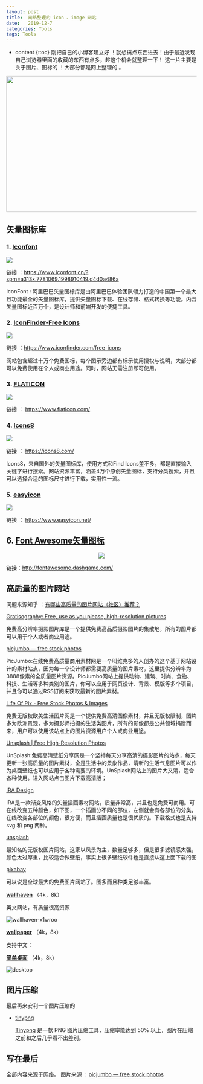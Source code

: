 ```yaml
---
layout: post
title:  网络整理的 icon 、image 网站
date:   2019-12-7
categories: Tools
tags: Tools
---
```

* content
{:toc}
刚把自己的小博客建立好 ！就想搞点东西进去！由于最近发现自己浏览器里面的收藏的东西有点多，趁这个机会就整理一下！ 
这一片主要是关于图片、图标的 ！大部分都是网上整理的 。







<img src="https://raw.githubusercontent.com/HG1227/image/master/img_tuchuang/20191208154155.jpg" height="360px" width="1000px" />



## 矢量图标库
### 1. [Iconfont](https://www.iconfont.cn/?spm=a313x.7781069.1998910419.d4d0a486a)

![](https://raw.githubusercontent.com/HG1227/image/master/img_tuchuang/20191208142413.png)

链接 ：<https://www.iconfont.cn/?spm=a313x.7781069.1998910419.d4d0a486a>

IconFont : 阿里巴巴矢量图标库是由阿里巴巴体验团队倾力打造的中国第一个最大且功能最全的矢量图标库，提供矢量图标下载、在线存储、格式转换等功能。内含矢量图标近百万个，是设计师和前端开发的便捷工具。



### 2. [IconFinder-Free Icons](https://www.iconfinder.com/free_icons)

![](https://raw.githubusercontent.com/HG1227/image/master/img_tuchuang/20191208142307.png)

链接 ：<https://www.iconfinder.com/free_icons>

网站包含超过十万个免费图标，每个图示旁边都有标示使用授权与说明，大部分都可以免费使用在个人或商业用途。同时，网站无需注册即可使用。

### 3. [FLATICON](https://www.flaticon.com/)

![](https://raw.githubusercontent.com/HG1227/image/master/img_tuchuang/20191208142107.png)

链接 ： <https://www.flaticon.com/>

### 4. [Icons8](https://icons8.com/)

![](https://raw.githubusercontent.com/HG1227/image/master/img_tuchuang/20191208143103.png)

链接 ： <https://icons8.com/>

Icons8，来自国外的矢量图标库，使用方式和Find Icons差不多，都是直接输入关键字进行搜索。网站资源丰富，涵盖4万个原创矢量图标，支持分类搜索，并且可以选择合适的图标尺寸进行下载，实用性一流。

### 5. [easyicon](https://www.easyicon.net/)

![](https://raw.githubusercontent.com/HG1227/image/master/img_tuchuang/20191208143450.png)

链接 ： <https://www.easyicon.net/>

## 6.  [Font Awesome矢量图标](http://fontawesome.dashgame.com/)

<center>
    <img src="https://raw.githubusercontent.com/HG1227/image/master/img_tuchuang/20200109084302.png"/>
</center>

链接：<http://fontawesome.dashgame.com/>




## 高质量的图片网站

问题来源知乎 ：[有哪些高质量的图片网站（社区）推荐？](https://www.zhihu.com/question/19619335)

[Gratisography: Free, use as you please, high-resolution pictures](https://gratisography.com/)

免费高分辨率摄影图片库是一个提供免费高品质摄影图片的集散地，所有的图片都可以用于个人或者商业用途。

[picjumbo — free stock photos](https://picjumbo.com/)

PicJumbo:在线免费高质量商用素材网是一个叫维克多的人创办的这个基于网站设计的素材站点，因为每一个设计师都需要高质量的图片素材，这里提供分辨率为3888像素的全质量图片资源。PicJumbo网站上提供动物、建筑、时尚、食物、科技、生活等多种类别的图片，你可以应用于网页设计、背景、模版等多个项目，并且你可以通过RSS订阅来获取最新的图片素材。

[Life Of Pix - Free Stock Photos & Images](https://www.lifeofpix.com/)

免费无版权欧美生活图片网是一个提供免费高清图像素材，并且无版权限制，图片多为欧洲景观，多为摄影师拍摄的生活类图片，所有的影像都是公共领域捐赠而来，用户可以使用该站点上的图片资源用户个人或商业用途。

[Unsplash \| Free High-Resolution Photos](https://unsplash.com/)

UnSplash:免费高清壁纸分享网是一个坚持每天分享高清的摄影图片的站点，每天更新一张高质量的图片素材，全是生活中的景象作品，清新的生活气息图片可以作为桌面壁纸也可以应用于各种需要的环境。UnSplash网站上的图片大又清，适合各种使用。进入网站点击图片下载高清版；



<a href="https://iradesign.io/" target="">IRA Design</a> 

IRA是一款渐变风格的矢量插画素材网站，质量非常高，并且也是免费可商用。可在线改变五种颜色，如下图，一个插画分不同的部位，左侧就会有各部位的分类，在线改变各部位的颜色，很方便，而且插画质量也是很优质的。下载格式也是支持 svg 和 png 两种。



<a href="https://unsplash.com/" target="">unsplash</a> 

最知名的无版权图片网站，这家以风景为主，数量足够多，但是很多滤镜感太强，颜色太过厚重，比较适合做壁纸，事实上很多壁纸软件也是直接从这上面下载的图

<a href="https://pixabay.com/" target="">pixabay</a> 

可以说是全球最大的免费图片网站了。图多而且种类足够丰富。

<a href="https://wallhaven.cc/" target="_blank">**wallhaven**</a>     （4k，8k）

英文网站，有质量很高资源

![wallhaven-x1wroo](https://raw.githubusercontent.com/HG1227/image/master/img_tuchuang/20200612200203.jpg)



<a href="https://wall.alphacoders.com/?lang=Chinese" target="_blank">**wallpaper**</a>     （4k，8k） 

支持中文：



<a href="http://simpledesktops.com/" target="_blank">**简单桌面**</a>     （4k，8k） 

![desktop](https://raw.githubusercontent.com/HG1227/image/master/img_tuchuang/20200612214054.png)



## 图片压缩

最后再来安利一个图片压缩的

- [tinypng](https://tinypng.com/)
  
  [Tinypng](https://tinypng.com/) 是一款 PNG 图片压缩工具，压缩率能达到 50% 以上，图片在压缩之前和之后几乎看不出差别。

## 写在最后

全部内容来源于网络。
图片来源 ：[picjumbo — free stock photos](https://picjumbo.com/cars-on-golden-gate-bridge-from-battery-spencer-viewpoint/)



